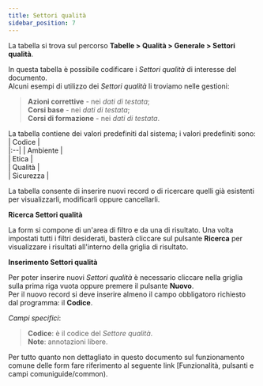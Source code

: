 ```yaml
---
title: Settori qualità
sidebar_position: 7
---
```


La tabella si trova sul percorso **Tabelle > Qualità > Generale > Settori qualità**.

In questa tabella è possibile codificare i *Settori qualità* di interesse del documento.   
Alcuni esempi di utilizzo dei *Settori qualità* li troviamo nelle gestioni:
> **Azioni correttive** - nei *dati di testata*;   
> **Corsi base** - nei *dati di testata*;   
> **Corsi di formazione** - nei *dati di testata*.   

La tabella contiene dei valori predefiniti dal sistema; i valori predefiniti sono:
| Codice |   
|:--|
| Ambiente |   
| Etica |   
| Qualità |   
| Sicurezza |   

La tabella consente di inserire nuovi record o di ricercare quelli già esistenti per visualizzarli, modificarli oppure cancellarli.

**Ricerca Settori qualità**

La form si compone di un'area di filtro e da una di risultato. Una volta impostati tutti i filtri desiderati, basterà cliccare sul pulsante **Ricerca** per visualizzare i risultati all'interno della griglia di risultato.

**Inserimento Settori qualità**

Per poter inserire nuovi *Settori qualità* è necessario cliccare nella griglia sulla prima riga vuota oppure premere il pulsante **Nuovo**.   
Per il nuovo record si deve inserire almeno il campo obbligatoro richiesto dal programma: il **Codice**.

*Campi specifici*: 

> **Codice**: è il codice del *Settore qualità*.   
> **Note**: annotazioni libere.

Per tutto quanto non dettagliato in questo documento sul funzionamento comune delle form fare riferimento al seguente link [Funzionalità, pulsanti e campi comuniguide/common).